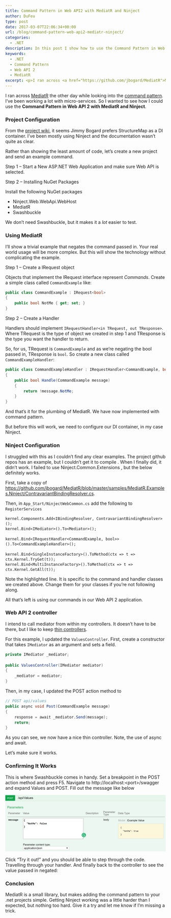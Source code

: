 ```yaml
---
title: Command Pattern in Web API2 with MediatR and Ninject
author: DuFeu
type: post
date: 2017-03-07T22:06:34+00:00
url: /blog/command-pattern-web-api2-mediatr-ninject/
categories:
  - .NET
description: In this post I show how to use the Command Pattern in Web API 2 with MediatR and Ninject.
keywords:
  - .NET
  - Command Pattern
  - Web API 2
  - MediatR
excerpt: <p>I ran across <a href="https://github.com/jbogard/MediatR">MediatR</a> the other day while looking into the <a href="https://  en.wikipedia.org/wiki/Command_pattern">command pattern</a>. I’ve been working a lot with micro-services. So I wanted to see how I could use the  <strong>Command Pattern in Web API 2 with MediatR and Ninject</strong>.</p>
---
```


I ran across [MediatR][1] the other day while looking into the [command pattern][2]. I&#8217;ve been working a lot with micro-services. So I wanted to see how I could use the **Command Pattern in Web API 2 with MediatR and Ninject**.

### Project Configuration

From the [project wiki][3], it seems Jimmy Bogard prefers StructureMap as a DI container. I&#8217;ve been mostly using Ninject and the documentation wasn&#8217;t quite as clear.

Rather than showing the least amount of code, let&#8217;s create a new project and send an example command.

Step 1 &#8211; Start a New ASP.NET Web Application and make sure Web API is selected.

Step 2 &#8211; Installing NuGet Packages

Install the following NuGet packages

- Ninject.Web.WebApi.WebHost
- MediatR
- Swashbuckle

We don&#8217;t need Swashbuckle, but it makes it a _lot_ easier to test.

### Using MediatR

I&#8217;ll show a trivial example that negates the command passed in. Your real world usage will be more complex. But this will show the technology without complicating the example.

Step 1 &#8211; Create a IRequest object

Objects that implement the IRequest interface represent _Commands_. Create a simple class called `CommandExample` like:

```csharp
public class CommandExample : IRequest<bool>
{
    public bool NotMe { get; set; }
}
```

Step 2 &#8211; Create a Handler

Handlers should implement `IRequestHandler<in TRequest, out TResponse>`. Where TRequest is the type of object we created in step 1 and TResponse is the type you want the handler to return.

So, for us, TRequest is `CommandExample` and as we&#8217;re negating the bool passed in, TResponse is `bool`. So create a new class called `CommandExampleHandler`:

```csharp
public class CommandExampleHandler : IRequestHandler<CommandExample, bool>
{
    public bool Handle(CommandExample message)
    {
        return !message.NotMe;
    }
}
```

And that&#8217;s it for the plumbing of MediatR. We have now implemented with command pattern.

But before this will work, we need to configure our DI container, in my case Ninject.

### Ninject Configuration

I struggled with this as I couldn&#8217;t find any clear examples. The project github repos has an example, but I couldn&#8217;t get it to compile . When I finally did, it didn&#8217;t work. I failed to use Ninject.Common.Extensions , but the below definitely works.

First, take a copy of <https://github.com/jbogard/MediatR/blob/master/samples/MediatR.Examples.Ninject/ContravariantBindingResolver.cs>.

Then, in `App_Start/NinjectWebCommon.cs` add the following to `RegisterServices`

```csharp{4}
kernel.Components.Add<IBindingResolver, ContravariantBindingResolver>();
kernel.Bind<IMediator>().To<Mediator>();

kernel.Bind<IRequestHandler<CommandExample, bool>>().To<CommandExampleHandler>();

kernel.Bind<SingleInstanceFactory>().ToMethod(ctx => t => ctx.Kernel.TryGet(t));
kernel.Bind<MultiInstanceFactory>().ToMethod(ctx => t => ctx.Kernel.GetAll(t));
```

Note the highlighted line. It is specific to the command and handler classes we created above. Change them for your classes if you&#8217;re not following along.

All that&#8217;s left is using our commands in our Web API 2 application.

### Web API 2 controller

I intend to call mediator from within my controllers. It doesn&#8217;t have to be there, but I like to keep [thin controllers][4].

For this example, I updated the `ValuesController`. First, create a constructor that takes `IMediator` as an argument and sets a field.

```csharp
private IMediator _mediator;

public ValuesController(IMediator mediator)
{
    _mediator = mediator;
}
```

Then, in my case, I updated the POST action method to

```csharp
// POST api/values
public async void Post(CommandExample message)
{
    response = await _mediator.Send(message);
    return;
}
```

As you can see, we now have a nice thin controller. Note, the use of async and await.

Let&#8217;s make sure it works.

### Confirming It Works

This is where Swashbuckle comes in handy. Set a breakpoint in the POST action method and press F5. Navigate to http://localhost:&lt;port&gt;/swagger and expand Values and POST. Fill out the message like below

![MediatR Swagger Post](../../../images/2017/03/MediatR-Swagger-Post.png "MediatR Swagger Post")

Click &#8220;Try it out!&#8221; and you should be able to step through the code. Travelling through your handler. And finally back to the controller to see the value passed in negated:

### Conclusion

MediatR is a small library, but makes adding the command pattern to your .net projects simple. Getting Ninject working was a little harder than I expected, but nothing too hard. Give it a try and let me know if I&#8217;m missing a trick.

[1]: https://github.com/jbogard/MediatR
[2]: https://en.wikipedia.org/wiki/Command_pattern
[3]: https://github.com/jbogard/MediatR/wiki
[4]: https://www.slideshare.net/damiansromek/thin-controllers-fat-models-proper-code-structure-for-mvc

